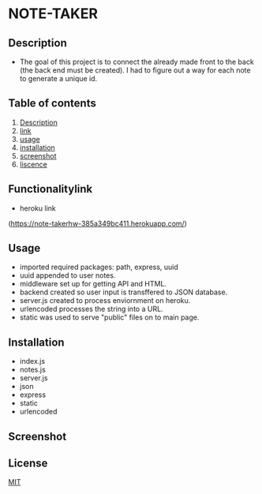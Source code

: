 # NOTE-TAKER


## Description

- The goal of this project is to connect the already made front to the back (the back end must be created). I had to figure out a way for each note to generate a unique id. 

## Table of contents

1. [ Description ](#Description)
2. [ link ](#Functionalitylink)
3. [ usage ](#Usage)
4. [ installation ](#Installation)
5. [ screenshot ](#Screenshot)
6. [ liscence ](#License)

## Functionalitylink

- heroku link


(https://note-takerhw-385a349bc411.herokuapp.com/)



## Usage
 - imported required packages: path, express, uuid
 - uuid appended to user notes.
 - middleware set up for getting API and HTML.
 - backend created so user input is transffered to JSON database.
 - server.js created to process enviornment on heroku.
 - urlencoded processes the string into a URL.
 - static was used to serve "public" files on to main page.

## Installation 
- index.js
- notes.js
- server.js
- json
- express
- static
- urlencoded


## Screenshot 




## License

[MIT](https://choosealicense.com/licenses/mit/)
